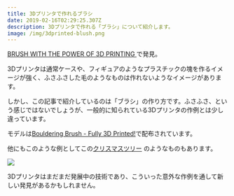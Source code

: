```yaml
---
title: 3Dプリンタで作れるブラシ
date: 2019-02-16T02:29:25.307Z
description: 3Dプリンタで作れる「ブラシ」について紹介します。
image: /img/3dprinted-blush.png
---
```

[BRUSH WITH THE POWER OF 3D PRINTING
](https://hackaday.com/2019/01/16/brush-with-the-power-of-3d-printing/)で発見。

3Dプリンタは通常ケースや、フィギュアのようなプラスチックの塊を作るイメージが強く、ふさふさした毛のようなものは作れないようなイメージがあります。

しかし、この記事で紹介しているのは「ブラシ」の作り方です。ふさふさ、という感じではないでしょうが、一般的に知られている3Dプリンタの作例とは少し違っています。

モデルは[Bouldering Brush - Fully 3D Printed!](https://www.thingiverse.com/thing:3355715)で配布されています。

他にもこのような例としてこの[クリスマスツリー](https://www.thingiverse.com/thing:3236564) のようなものもあります。

![](/img/3dprinted-tree.png)

3Dプリンタはまだまだ発展中の技術であり、こういった意外な作例を通して新しい発見があるかもしれません。
